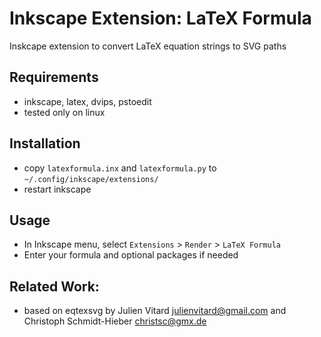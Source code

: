 # Inkscape Extension: LaTeX Formula

Inskcape extension to convert LaTeX equation strings to SVG paths

## Requirements
- inkscape, latex, dvips, pstoedit
- tested only on linux

## Installation
- copy `latexformula.inx` and `latexformula.py` to `~/.config/inkscape/extensions/`
- restart inkscape

## Usage
- In Inkscape menu, select `Extensions` > `Render` > `LaTeX Formula`
- Enter your formula and optional packages if needed

## Related Work:
- based on eqtexsvg by Julien Vitard <julienvitard@gmail.com> and 
  Christoph Schmidt-Hieber <christsc@gmx.de>
